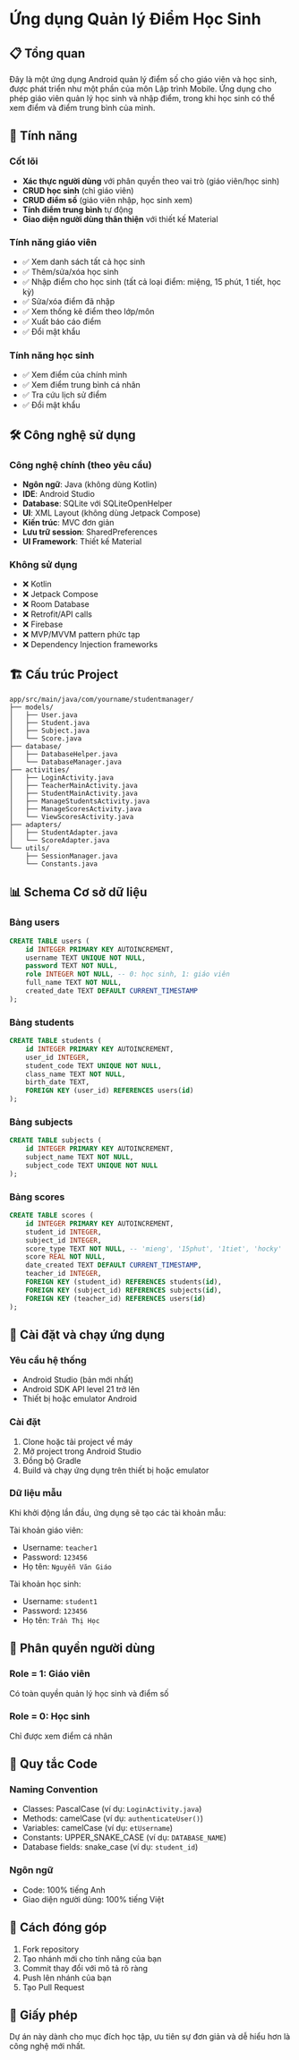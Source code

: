 # Ứng dụng Quản lý Điểm Học Sinh

## 📋 Tổng quan
Đây là một ứng dụng Android quản lý điểm số cho giáo viên và học sinh, được phát triển như một phần của môn Lập trình Mobile. Ứng dụng cho phép giáo viên quản lý học sinh và nhập điểm, trong khi học sinh có thể xem điểm và điểm trung bình của mình.

## 🚀 Tính năng

### Cốt lõi
- **Xác thực người dùng** với phân quyền theo vai trò (giáo viên/học sinh)
- **CRUD học sinh** (chỉ giáo viên)
- **CRUD điểm số** (giáo viên nhập, học sinh xem)
- **Tính điểm trung bình** tự động
- **Giao diện người dùng thân thiện** với thiết kế Material

### Tính năng giáo viên
- ✅ Xem danh sách tất cả học sinh
- ✅ Thêm/sửa/xóa học sinh
- ✅ Nhập điểm cho học sinh (tất cả loại điểm: miệng, 15 phút, 1 tiết, học kỳ)
- ✅ Sửa/xóa điểm đã nhập
- ✅ Xem thống kê điểm theo lớp/môn
- ✅ Xuất báo cáo điểm
- ✅ Đổi mật khẩu

### Tính năng học sinh
- ✅ Xem điểm của chính mình
- ✅ Xem điểm trung bình cá nhân
- ✅ Tra cứu lịch sử điểm
- ✅ Đổi mật khẩu

## 🛠️ Công nghệ sử dụng

### Công nghệ chính (theo yêu cầu)
- **Ngôn ngữ**: Java (không dùng Kotlin)
- **IDE**: Android Studio
- **Database**: SQLite với SQLiteOpenHelper
- **UI**: XML Layout (không dùng Jetpack Compose)
- **Kiến trúc**: MVC đơn giản
- **Lưu trữ session**: SharedPreferences
- **UI Framework**: Thiết kế Material

### Không sử dụng
- ❌ Kotlin
- ❌ Jetpack Compose  
- ❌ Room Database
- ❌ Retrofit/API calls
- ❌ Firebase
- ❌ MVP/MVVM pattern phức tạp
- ❌ Dependency Injection frameworks

## 🏗️ Cấu trúc Project

```
app/src/main/java/com/yourname/studentmanager/
├── models/
│   ├── User.java
│   ├── Student.java  
│   ├── Subject.java
│   └── Score.java
├── database/
│   ├── DatabaseHelper.java
│   └── DatabaseManager.java
├── activities/
│   ├── LoginActivity.java
│   ├── TeacherMainActivity.java
│   ├── StudentMainActivity.java
│   ├── ManageStudentsActivity.java
│   ├── ManageScoresActivity.java
│   └── ViewScoresActivity.java
├── adapters/
│   ├── StudentAdapter.java
│   └── ScoreAdapter.java
└── utils/
    ├── SessionManager.java
    └── Constants.java
```

## 📊 Schema Cơ sở dữ liệu

### Bảng users
```sql
CREATE TABLE users (
    id INTEGER PRIMARY KEY AUTOINCREMENT,
    username TEXT UNIQUE NOT NULL,
    password TEXT NOT NULL,
    role INTEGER NOT NULL, -- 0: học sinh, 1: giáo viên
    full_name TEXT NOT NULL,
    created_date TEXT DEFAULT CURRENT_TIMESTAMP
);
```

### Bảng students  
```sql
CREATE TABLE students (
    id INTEGER PRIMARY KEY AUTOINCREMENT,
    user_id INTEGER,
    student_code TEXT UNIQUE NOT NULL,
    class_name TEXT NOT NULL,
    birth_date TEXT,
    FOREIGN KEY (user_id) REFERENCES users(id)
);
```

### Bảng subjects
```sql
CREATE TABLE subjects (
    id INTEGER PRIMARY KEY AUTOINCREMENT,
    subject_name TEXT NOT NULL,
    subject_code TEXT UNIQUE NOT NULL
);
```

### Bảng scores
```sql
CREATE TABLE scores (
    id INTEGER PRIMARY KEY AUTOINCREMENT,
    student_id INTEGER,
    subject_id INTEGER,
    score_type TEXT NOT NULL, -- 'mieng', '15phut', '1tiet', 'hocky'
    score REAL NOT NULL,
    date_created TEXT DEFAULT CURRENT_TIMESTAMP,
    teacher_id INTEGER,
    FOREIGN KEY (student_id) REFERENCES students(id),
    FOREIGN KEY (subject_id) REFERENCES subjects(id),
    FOREIGN KEY (teacher_id) REFERENCES users(id)
);
```

## 📱 Cài đặt và chạy ứng dụng

### Yêu cầu hệ thống
- Android Studio (bản mới nhất)
- Android SDK API level 21 trở lên
- Thiết bị hoặc emulator Android

### Cài đặt
1. Clone hoặc tải project về máy
2. Mở project trong Android Studio
3. Đồng bộ Gradle
4. Build và chạy ứng dụng trên thiết bị hoặc emulator

### Dữ liệu mẫu
Khi khởi động lần đầu, ứng dụng sẽ tạo các tài khoản mẫu:

Tài khoản giáo viên:
- Username: `teacher1`
- Password: `123456`
- Họ tên: `Nguyễn Văn Giáo`

Tài khoản học sinh:
- Username: `student1`
- Password: `123456`
- Họ tên: `Trần Thị Học`

## 👥 Phân quyền người dùng

### Role = 1: Giáo viên
Có toàn quyền quản lý học sinh và điểm số

### Role = 0: Học sinh  
Chỉ được xem điểm cá nhân

## 🎯 Quy tắc Code

### Naming Convention
- Classes: PascalCase (ví dụ: `LoginActivity.java`)
- Methods: camelCase (ví dụ: `authenticateUser()`)
- Variables: camelCase (ví dụ: `etUsername`)
- Constants: UPPER_SNAKE_CASE (ví dụ: `DATABASE_NAME`)
- Database fields: snake_case (ví dụ: `student_id`)

### Ngôn ngữ
- Code: 100% tiếng Anh
- Giao diện người dùng: 100% tiếng Việt

## 🔧 Cách đóng góp

1. Fork repository
2. Tạo nhánh mới cho tính năng của bạn
3. Commit thay đổi với mô tả rõ ràng
4. Push lên nhánh của bạn
5. Tạo Pull Request

## 📝 Giấy phép

Dự án này dành cho mục đích học tập, ưu tiên sự đơn giản và dễ hiểu hơn là công nghệ mới nhất.